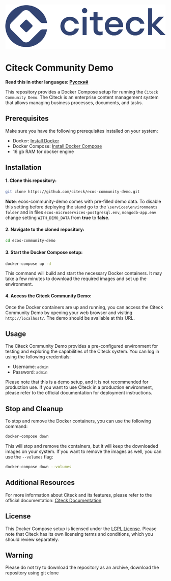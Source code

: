 ![Citeck ECOS Logo](https://raw.githubusercontent.com/Citeck/ecos-ui/master/public/img/logo/ecos-logo.svg)

# Citeck Community Demo

**Read this in other languages: [Русский](README.RU.MD)**

This repository provides a Docker Compose setup for running the `Citeck Community Demo`. The Citeck is an
enterprise content management system that allows managing business processes, documents, and tasks.

## Prerequisites

Make sure you have the following prerequisites installed on your system:

- Docker: [Install Docker](https://docs.docker.com/engine/install/)
- Docker Compose: [Install Docker Compose](https://docs.docker.com/compose/install/)
- 16 gb RAM for docker engine

## Installation

#### 1. Clone this repository:

```bash
git clone https://github.com/citeck/ecos-community-demo.git
```

**Note**: ecos-community-demo comes with pre-filled demo data. To disable this setting before deploying the stand go to
the `\services\environments folder` and in files `ecos-microservices-postgresql.env`, `mongodb-app.env` change
setting `WITH_DEMO_DATA` from **true** to **false**.

#### 2. Navigate to the cloned repository:

```bash
cd ecos-community-demo
```

#### 3. Start the Docker Compose setup:

```bash
docker-compose up -d
```

This command will build and start the necessary Docker containers. It may take a few minutes to download the required
images and set up the environment.

#### 4. Access the Citeck Community Demo:

Once the Docker containers are up and running, you can access the
Citeck Community Demo by opening your web browser and visiting `http://localhost/`. The demo should be
available at this URL.

## Usage

The Citeck Community Demo provides a pre-configured environment for testing and exploring the capabilities of the
Citeck system. You can log in using the following credentials:

- Username: `admin`
- Password: `admin`

Please note that this is a demo setup, and it is not recommended for production use. If you want to use Citeck in a
production environment, please refer to the official documentation for deployment instructions.

## Stop and Cleanup

To stop and remove the Docker containers, you can use the following command:

```bash
docker-compose down
```

This will stop and remove the containers, but it will keep the downloaded images on your system. If you want to remove
the images as well, you can use the `--volumes` flag:

```bash
docker-compose down --volumes
```

## Additional Resources

For more information about Citeck and its features, please refer to the official
documentation: [Citeck Documentation](https://citeck-ecos.readthedocs.io/ru/latest/index.html)

## License

This Docker Compose setup is licensed under the [LGPL License](LICENSE). Please note that Citeck has its own
licensing terms and conditions, which you should review separately.

## Warning

Please do not try to download the repository as an archive, download the repository using git clone
